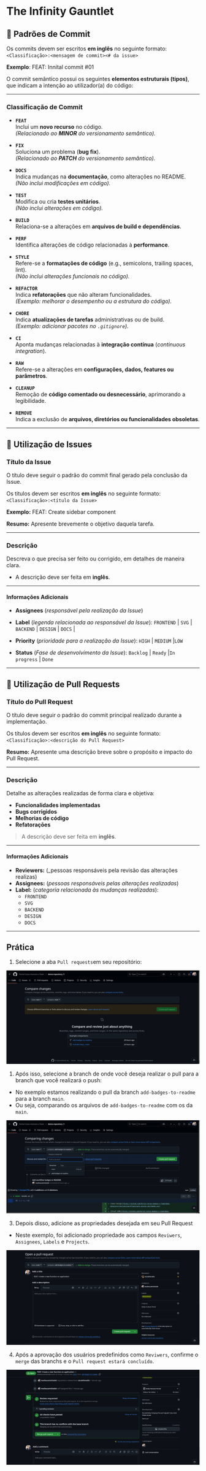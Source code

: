 # The Infinity Gauntlet

## 📌 Padrões de Commit

Os commits devem ser escritos **em inglês** no seguinte formato:  
`<Classificação>:<mensagem de commit><# da issue>`

**Exemplo**: FEAT: Innital commit #01

O commit semântico possui os seguintes **elementos estruturais (tipos)**, que indicam a intenção ao utilizador(a) do código:

---

### Classificação de Commit

- **`FEAT`**  
  Inclui um **novo recurso** no código.  
  _(Relacionado ao **MINOR** do versionamento semântico)._

- **`FIX`**  
  Soluciona um problema (**bug fix**).  
  _(Relacionado ao **PATCH** do versionamento semântico)._

- **`DOCS`**  
  Indica mudanças na **documentação**, como alterações no README.  
  _(Não inclui modificações em código)._

- **`TEST`**  
  Modifica ou cria **testes unitários**.  
  _(Não inclui alterações em código)._

- **`BUILD`**  
  Relaciona-se a alterações em **arquivos de build e dependências**.

- **`PERF`**  
  Identifica alterações de código relacionadas à **performance**.

- **`STYLE`**  
  Refere-se a **formatações de código** (e.g., semicolons, trailing spaces, lint).  
  _(Não inclui alterações funcionais no código)._

- **`REFACTOR`**  
  Indica **refatorações** que não alteram funcionalidades.  
  _(Exemplo: melhorar o desempenho ou a estrutura do código)._

- **`CHORE`**  
  Indica **atualizações de tarefas** administrativas ou de build.  
  _(Exemplo: adicionar pacotes no `.gitignore`)._

- **`CI`**  
  Aponta mudanças relacionadas à **integração contínua** (_continuous integration_).

- **`RAW`**  
  Refere-se a alterações em **configurações, dados, features ou parâmetros**.

- **`CLEANUP`**  
  Remoção de **código comentado ou desnecessário**, aprimorando a legibilidade.

- **`REMOVE`**  
  Indica a exclusão de **arquivos, diretórios ou funcionalidades obsoletas**.

---

## 🧾 Utilização de Issues

### Título da Issue

O título deve seguir o padrão do commit final gerado pela conclusão da Issue.

Os titulos devem ser escritos **em inglês** no seguinte formato:  
`<Classificação>:<título da Issue>`

**Exemplo:** FEAT: Create sidebar component

**Resumo:** Apresente brevemente o objetivo daquela tarefa.

---

### **Descrição**

Descreva o que precisa ser feito ou corrigido, em detalhes de maneira clara.

- A descrição deve ser feita em **inglês**.

---

#### Informações Adicionais

- **Assignees** (_responsável pela realização da Issue_)
- **Label** (_legenda relacionada ao responsável da Issue_): `FRONTEND` |
  `SVG` |
  `BACKEND` |
  `DESIGN` |
  `DOCS` |

- **Priority** (_prioridade para a realização da Issue_):
  `HIGH` | `MEDIUM` |`LOW`

- **Status** (_Fase de desenvolvimento da Issue_):
  `Backlog` | `Ready` |`In progress` | `Done`

---

## 🚀 Utilização de Pull Requests

### Título do Pull Request

O título deve seguir o padrão do commit principal realizado durante a implementação.

Os títulos devem ser escritos **em inglês** no seguinte formato:  
`<Classificação>:<descrição do Pull Request>`

**Resumo:** Apresente uma descrição breve sobre o propósito e impacto do Pull Request.

---

### Descrição

Detalhe as alterações realizadas de forma clara e objetiva:

- **Funcionalidades implementadas**
- **Bugs corrigidos**
- **Melhorias de código**
- **Refatorações**

> A descrição deve ser feita em **inglês**.

---

#### Informações Adicionais

- **Reviewers:** (\_pessoas responsáveis pela revisão das alterações realizas)
- **Assignees:** (_pessoas responsáveis pelas alterações realizadas_)
- **Label:** (_categoria relacionada às mudanças realizadas_):
  - `FRONTEND`
  - `SVG`
  - `BACKEND`
  - `DESIGN`
  - `DOCS`

---

## Prática

1. Selecione a aba `Pull requests`em seu repositório:

![Minha Imagem](<./src/PR(1).png>)

1. Após isso, selecione a branch de onde você deseja realizar o pull para a branch que você realizará o push:

- No exemplo estamos realizando o pull da branch `add-badges-to-readme` para a branch `main`.
- Ou seja, comparando os arquivos de `add-badges-to-readme` com os da `main`.

![Minha Imagem](<./src/PR(2).png>)

3.  Depois disso, adicione as propriedades desejada em seu Pull Request

- Neste exemplo, foi adicionado propriedade aos campos `Reviwers`, `Assignees`, `Labels` e `Projects`.

![Minha Imagem](<./src/PR(3).png>)

4. Após a aprovação dos usuários predefinidos como `Reviwers`, confirme o `merge` das branchs e o `Pull request estará concluído`.

![Minha Imagem](<./src/PR(4).png>)
